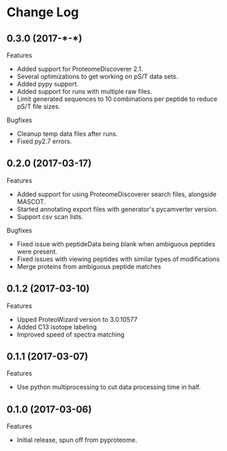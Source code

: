 # Change Log

## 0.3.0 (2017-\*-\*)

Features

  - Added support for ProteomeDiscoverer 2.1.
  - Several optimizations to get working on pS/T data sets.
  - Added pypy support.
  - Added support for runs with multiple raw files.
  - Limit generated sequences to 10 combinations per peptide to reduce pS/T
    file sizes.

Bugfixes

  - Cleanup temp data files after runs.
  - Fixed py2.7 errors.

## 0.2.0 (2017-03-17)

Features

  - Added support for using ProteomeDiscoverer search files, alongside MASCOT.
  - Started annotating export files with generator's pycamverter version.
  - Support csv scan lists.

Bugfixes

  - Fixed issue with peptideData being blank when ambiguous peptides were
    present.
  - Fixed issues with viewing peptides with similar types of modifications
  - Merge proteins from ambiguous peptide matches

## 0.1.2 (2017-03-10)

Features

  - Upped ProteoWizard version to 3.0.10577
  - Added C13 isotope labeling
  - Improved speed of spectra matching

## 0.1.1 (2017-03-07)

Features

  - Use python multiprocessing to cut data processing time in half.

## 0.1.0 (2017-03-06)

Features

  - Initial release, spun off from pyproteome.

